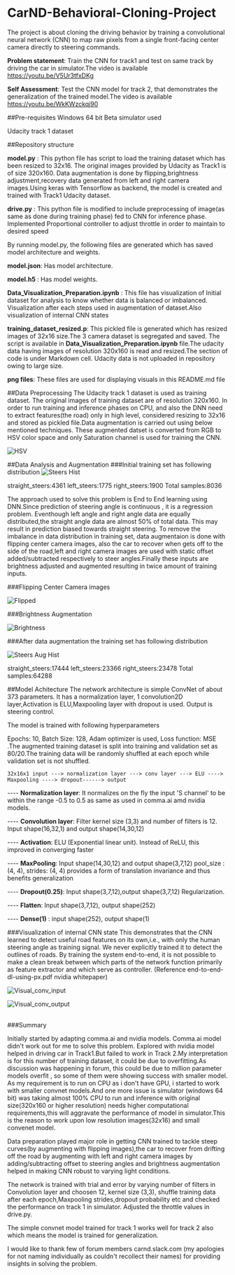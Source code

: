 # CarND-Behavioral-Cloning-Project
The project is about cloning the driving behavior by training a convolutional neural network (CNN) to map raw pixels from a single front-facing center camera directly to steering commands. 

**Problem statement**: Train the CNN for track1 and test on same track by driving the car in simulator.The video is available
https://youtu.be/V5Ur3tfxDKg

**Self Assessment**: Test the CNN model for track 2, that demonstrates the generalization of the trained model.The video is available
https://youtu.be/WkKWzckqj90

##Pre-requisites
Windows 64 bit Beta simulator used

Udacity track 1 dataset


##Repository structure

**model.py** : 
           This python file has script to load the training dataset which has been resized to 32x16. The original images provided by
           Udacity as Track1 is of size 320x160. Data augmentation is done by flipping,brightness adjustment,recovery data generated from
           left and right camera images.Using keras with Tensorflow as backend, the model is created and trained with Track1 Udacity
           dataset. 
           
**drive.py** : 
           This python file is modified to include preprocessing of image(as same as done during training phase) fed to CNN for inference
           phase. Implemented Proportional controller to adjust throttle in order to maintain to desired speed
           
By running model.py, the following files are generated which has saved model architecture and weights.

**model.json**: Has model architecture.

**model.h5**  : Has model weights. 

**Data_Visualization_Preparation.ipynb** : This file has visualization of 
            Initial dataset for analysis to know whether data is balanced or imbalanced.
            Visualization after each steps used in augmentation of dataset.Also visualization of internal CNN states
            
**training_dataset_resized.p**: This pickled file is generated which has resized images of 32x16 size.The 3 camera dataset is segregated
            and saved. The script is available in **Data_Visualization_Preparation.ipynb** file.The udacity data having images of
	    resolution 320x160 is read and resized.The section of code is under Markdown cell. Udacity data is not uploaded in
	    repository owing to large size.
	    
**png files**: These files are used for displaying visuals in this README.md file
	    

##Data Preprocessing
The Udacity track 1 dataset is used as training dataset.
The original images of training dataset are of resolution 320x160. In order to run training and inference phases on CPU, and also the DNN need to extract features(the road) only in high level, considered resizing to 32x16 and stored as pickled file.Data augmentation is carried out using below mentioned techniques. These augmented datset is converted from RGB to HSV color space and only Saturation channel is used for training the CNN.

![HSV](/image_HSV.png)

##Data Analysis and Augmentation
###Initial training set has following distribution
![Steers Hist](/hist_org.png)

straight_steers:4361        left_steers:1775     right_steers:1900       Total samples:8036

The approach used to solve this problem is End to End learning using DNN.Since prediction of steering angle is 
continuous , it is a regression problem. Eventhough left angle and right angle data are equally distributed,the straight angle data are almost 50% of total data. This may result in prediction biased towards straight steering. To remove the imbalance in data distribution in training set, data augmentaion is done with flipping center camera images, also the car to recover when gets off to the side of the road,left and right camera images are used with static offset  added/subtracted respectively to steer angles.Finally these inputs are brightness adjusted and augmented resulting in twice amount of training inputs.

###Flipping Center Camera images

![Flipped](/flipping_augment.png)

###Brightness Augmentation

![Brightness](/brightness_augment.png)

###After data augmentation the training set has following distribution

![Steers Aug Hist](/hist_augment.png)

straight_steers:17444        left_steers:23366     right_steers:23478       Total samples:64288
            
##Model Achitecture
The network architecture is simple ConvNet of about 373 parameters.
It has a normalization layer, 1 convolution2D layer,Activation is ELU,Maxpooling layer with dropout is used.
Output is steering control. 

The model is trained with following hyperparameters

Epochs: 10, Batch Size: 128, Adam optimizer is used, Loss function: MSE .The augmented training dataset is split into training and validation set as 80/20.The training data will be randomly shuffled at each epoch while validation set is not shuffled. 
						
	32x16x1 input ---> normalization layer ---> conv layer ---> ELU ----> Maxpooling ----> dropout------> output
						
 ----   **Normalization layer**:
						It normalizes on the fly the input 'S channel' to be within the range -0.5 to 0.5 as same as used in comma.ai amd nvidia
						models.
						
 ----   **Convolution layer**: 
						 Filter kernel size (3,3) and number of filters is 12. Input shape(16,32,1) and output shape(14,30,12)
						 
 ----   **Activation**: 
 							ELU (Exponential linear unit). Instead of ReLU, this improved in converging faster
							
 ----   **MaxPooling**: Input shape(14,30,12) and output shape(3,7,12) pool_size : (4, 4), strides: (4, 4)
 							provides a form of translation invariance and thus benefits generalization
							
 ----    **Dropout(0.25)**: Input shape(3,7,12),output shape(3,7,12)
 														Regularization.

 ----    **Flatten**:  Input shape(3,7,12), output shape(252)
 
 
 ----    **Dense(1)**  : input shape(252), output shape(1)
 
###Visualization of internal CNN state
 This demonstrates that the CNN learned to detect useful road features on its own,i.e., with only the human steering angle as training signal. We  never explicitly trained it to detect the outlines of roads. By training the system end-to-end, it is not possible to make a clean break between which parts of the network function primarily as feature extractor and which serve as controller.
(Reference end-to-end-dl-using-px.pdf nvidia whitepaper)
 
![Visual_conv_input](/conv_layer_input.png)

![Visual_conv_output](/conv_layer_output.png)

    						
###Summary

Initially started by adapting comma.ai and nvidia models. Comma.ai model didn't work out for me to solve this problem.
Explored with nvidia model helped in driving car in Track1.But failed to work in Track 2.My interpretation is for this number of training dataset, it could be due to overfitting.As discussion was happening in forum, this could be due to million parameter models overfit , so some of them were showing success with smaller model. As my requirement is to run on CPU as i don't have GPU, i started to work with smaller convnet models.And one more issue is simulator (windows 64 bit) was taking almost 100% CPU to run and inference with original size(320x160 or higher resolution) needs higher computational requirements,this will aggravate the performance of model in simulator.This is the reason to work upon low resolution images(32x16) and small convenet model.  

Data preparation played major role in getting CNN trained to tackle steep curves(by augmenting with flipping images),the car to recover from drifting off the road by augmenting with left and right camera images by adding/subtracting offset to steering angles and brightness augmentation helped in making CNN robust to varying light conditions.

The network is trained with trial and error by varying number of filters in Convolution layer and choosen 12, kernel size (3,3), shuffle training data after each epoch,Maxpooling strides,dropout probability etc and checked the performance on track 1 in simulator. Adjusted the throttle values in drive.py.

The simple convnet model trained for track 1 works well for track 2 also which means the model is trained for generalization.

I would like to thank few of forum members carnd.slack.com (my apologies for not naming individually as couldn't recollect their names) for providing insights in solving the problem. 
